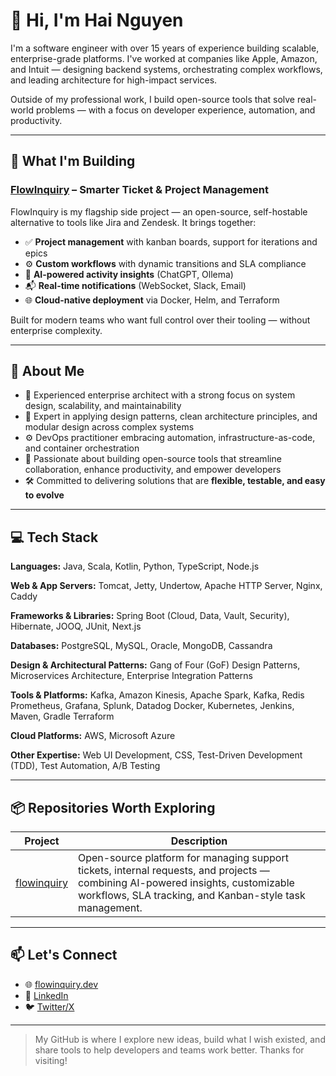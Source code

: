 # 👋 Hi, I'm Hai Nguyen

I'm a software engineer with over 15 years of experience building scalable, enterprise-grade platforms. I've worked at companies like Apple, Amazon, and Intuit — designing backend systems, orchestrating complex workflows, and leading architecture for high-impact services.

Outside of my professional work, I build open-source tools that solve real-world problems — with a focus on developer experience, automation, and productivity.


---

## 🚀 What I'm Building

### [FlowInquiry](https://github.com/flowinquiry) – Smarter Ticket & Project Management

FlowInquiry is my flagship side project — an open-source, self-hostable alternative to tools like Jira and Zendesk. It brings together:

- ✅ **Project management** with kanban boards, support for iterations and epics  
- ⚙️ **Custom workflows** with dynamic transitions and SLA compliance  
- 🧠 **AI-powered activity insights**  (ChatGPT, Ollema)
- 📬 **Real-time notifications** (WebSocket, Slack, Email)  
- 🌐 **Cloud-native deployment** via Docker, Helm, and Terraform

Built for modern teams who want full control over their tooling — without enterprise complexity.

---

## 💼 About Me

- 🧠 Experienced enterprise architect with a strong focus on system design, scalability, and maintainability  
- 🧩 Expert in applying design patterns, clean architecture principles, and modular design across complex systems  
- ⚙️ DevOps practitioner embracing automation, infrastructure-as-code, and container orchestration  
- 🚀 Passionate about building open-source tools that streamline collaboration, enhance productivity, and empower developers  
- 🛠️ Committed to delivering solutions that are **flexible, testable, and easy to evolve**


---

## 💻 Tech Stack

**Languages:**
Java, Scala, Kotlin, Python, TypeScript, Node.js

**Web & App Servers:**
Tomcat, Jetty, Undertow, Apache HTTP Server, Nginx, Caddy

**Frameworks & Libraries:**
Spring Boot (Cloud, Data, Vault, Security), Hibernate, JOOQ, JUnit, Next.js

**Databases:**
PostgreSQL, MySQL, Oracle, MongoDB, Cassandra

**Design & Architectural Patterns:**
Gang of Four (GoF) Design Patterns, Microservices Architecture, Enterprise Integration Patterns

**Tools & Platforms:**
Kafka, Amazon Kinesis, Apache Spark, Kafka, Redis
Prometheus, Grafana, Splunk, Datadog
Docker, Kubernetes, Jenkins, Maven, Gradle
Terraform

**Cloud Platforms:**
AWS, Microsoft Azure

**Other Expertise:**
Web UI Development, CSS, Test-Driven Development (TDD), Test Automation, A/B Testing

---

## 📦 Repositories Worth Exploring

| Project | Description |
|--------|-------------|
| [flowinquiry](https://github.com/flowinquiry/flowinquiry) | Open-source platform for managing support tickets, internal requests, and projects — combining AI-powered insights, customizable workflows, SLA tracking, and Kanban-style task management. |

---

## 📫 Let's Connect

- 🌐 [flowinquiry.dev](https://flowinquiry.io)
- 💼 [LinkedIn](https://www.linkedin.com/in/haiphucnguyen/)
- 🐦 [Twitter/X](https://x.com/haiphucnguyen/)

---

> My GitHub is where I explore new ideas, build what I wish existed, and share tools to help developers and teams work better. Thanks for visiting!
